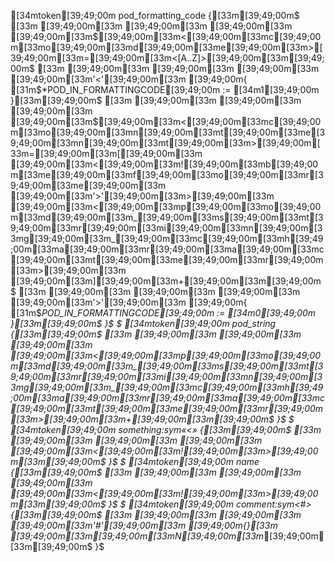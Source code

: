 [34mtoken[39;49;00m pod_formatting_code {[33m[39;49;00m$
[33m [39;49;00m[33m [39;49;00m[33m [39;49;00m[33m [39;49;00m[33m$[39;49;00m[33m<[39;49;00m[33mc[39;49;00m[33mo[39;49;00m[33md[39;49;00m[33me[39;49;00m[33m>[39;49;00m[33m=[39;49;00m[33m<[A..Z]>[39;49;00m[33m[39;49;00m$
[33m [39;49;00m[33m [39;49;00m[33m [39;49;00m[33m [39;49;00m[33m'<'[39;49;00m[33m [39;49;00m{ [31m$*POD_IN_FORMATTINGCODE[39;49;00m := [34m1[39;49;00m }[33m[39;49;00m$
[33m [39;49;00m[33m [39;49;00m[33m [39;49;00m[33m [39;49;00m[33m$[39;49;00m[33m<[39;49;00m[33mc[39;49;00m[33mo[39;49;00m[33mn[39;49;00m[33mt[39;49;00m[33me[39;49;00m[33mn[39;49;00m[33mt[39;49;00m[33m>[39;49;00m[33m=[39;49;00m[33m[[39;49;00m[33m [39;49;00m[33m<[39;49;00m[33m![39;49;00m[33mb[39;49;00m[33me[39;49;00m[33mf[39;49;00m[33mo[39;49;00m[33mr[39;49;00m[33me[39;49;00m[33m [39;49;00m[33m'>'[39;49;00m[33m>[39;49;00m[33m [39;49;00m[33m<[39;49;00m[33mp[39;49;00m[33mo[39;49;00m[33md[39;49;00m[33m_[39;49;00m[33ms[39;49;00m[33mt[39;49;00m[33mr[39;49;00m[33mi[39;49;00m[33mn[39;49;00m[33mg[39;49;00m[33m_[39;49;00m[33mc[39;49;00m[33mh[39;49;00m[33ma[39;49;00m[33mr[39;49;00m[33ma[39;49;00m[33mc[39;49;00m[33mt[39;49;00m[33me[39;49;00m[33mr[39;49;00m[33m>[39;49;00m[33m [39;49;00m[33m][39;49;00m[33m+[39;49;00m[33m[39;49;00m$
[33m [39;49;00m[33m [39;49;00m[33m [39;49;00m[33m [39;49;00m[33m'>'[39;49;00m[33m [39;49;00m{ [31m$*POD_IN_FORMATTINGCODE[39;49;00m := [34m0[39;49;00m }[33m[39;49;00m$
}$
$
[34mtoken[39;49;00m pod_string {[33m[39;49;00m$
[33m [39;49;00m[33m [39;49;00m[33m [39;49;00m[33m [39;49;00m[33m<[39;49;00m[33mp[39;49;00m[33mo[39;49;00m[33md[39;49;00m[33m_[39;49;00m[33ms[39;49;00m[33mt[39;49;00m[33mr[39;49;00m[33mi[39;49;00m[33mn[39;49;00m[33mg[39;49;00m[33m_[39;49;00m[33mc[39;49;00m[33mh[39;49;00m[33ma[39;49;00m[33mr[39;49;00m[33ma[39;49;00m[33mc[39;49;00m[33mt[39;49;00m[33me[39;49;00m[33mr[39;49;00m[33m>[39;49;00m[33m+[39;49;00m[33m[39;49;00m$
}$
$
[34mtoken[39;49;00m something:sym«<» {[33m[39;49;00m$
[33m [39;49;00m[33m [39;49;00m[33m [39;49;00m[33m [39;49;00m[33m<[39;49;00m[33m![39;49;00m[33m>[39;49;00m[33m[39;49;00m$
}$
$
[34mtoken[39;49;00m name {[33m[39;49;00m$
[33m [39;49;00m[33m [39;49;00m[33m [39;49;00m[33m [39;49;00m[33m<[39;49;00m[33m![39;49;00m[33m>[39;49;00m[33m[39;49;00m$
}$
$
[34mtoken[39;49;00m comment:sym<#> {[33m[39;49;00m$
[33m [39;49;00m[33m [39;49;00m[33m [39;49;00m[33m'#'[39;49;00m[33m [39;49;00m{}[33m [39;49;00m[33m\[39;49;00m[33mN[39;49;00m[33m*[39;49;00m[33m[39;49;00m$
}$
